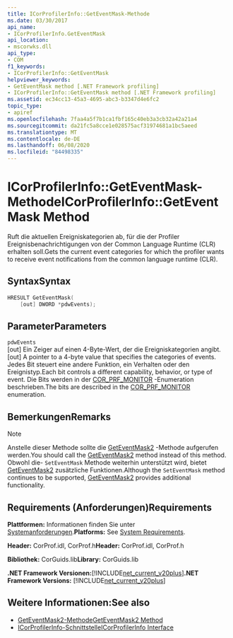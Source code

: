```yaml
---
title: ICorProfilerInfo::GetEventMask-Methode
ms.date: 03/30/2017
api_name:
- ICorProfilerInfo.GetEventMask
api_location:
- mscorwks.dll
api_type:
- COM
f1_keywords:
- ICorProfilerInfo::GetEventMask
helpviewer_keywords:
- GetEventMask method [.NET Framework profiling]
- ICorProfilerInfo::GetEventMask method [.NET Framework profiling]
ms.assetid: ec34cc13-45a3-4695-abc3-b3347d4e6fc2
topic_type:
- apiref
ms.openlocfilehash: 7faa4a5f7b1ca1fbf165c40eb3a3cb32a42a21a4
ms.sourcegitcommit: da21fc5a8cce1e028575acf31974681a1bc5aeed
ms.translationtype: MT
ms.contentlocale: de-DE
ms.lasthandoff: 06/08/2020
ms.locfileid: "84498335"
---
```

# <a name="icorprofilerinfogeteventmask-method"></a><span data-ttu-id="bad8d-102">ICorProfilerInfo::GetEventMask-Methode</span><span class="sxs-lookup"><span data-stu-id="bad8d-102">ICorProfilerInfo::GetEventMask Method</span></span>
<span data-ttu-id="bad8d-103">Ruft die aktuellen Ereigniskategorien ab, für die der Profiler Ereignisbenachrichtigungen von der Common Language Runtime (CLR) erhalten soll.</span><span class="sxs-lookup"><span data-stu-id="bad8d-103">Gets the current event categories for which the profiler wants to receive event notifications from the common language runtime (CLR).</span></span>  
  
## <a name="syntax"></a><span data-ttu-id="bad8d-104">Syntax</span><span class="sxs-lookup"><span data-stu-id="bad8d-104">Syntax</span></span>  
  
```cpp  
HRESULT GetEventMask(  
    [out] DWORD *pdwEvents);  
```  
  
## <a name="parameters"></a><span data-ttu-id="bad8d-105">Parameter</span><span class="sxs-lookup"><span data-stu-id="bad8d-105">Parameters</span></span>  
 `pdwEvents`  
 <span data-ttu-id="bad8d-106">[out] Ein Zeiger auf einen 4-Byte-Wert, der die Ereigniskategorien angibt.</span><span class="sxs-lookup"><span data-stu-id="bad8d-106">[out] A pointer to a 4-byte value that specifies the categories of events.</span></span> <span data-ttu-id="bad8d-107">Jedes Bit steuert eine andere Funktion, ein Verhalten oder den Ereignistyp.</span><span class="sxs-lookup"><span data-stu-id="bad8d-107">Each bit controls a different capability, behavior, or type of event.</span></span> <span data-ttu-id="bad8d-108">Die Bits werden in der [COR_PRF_MONITOR](cor-prf-monitor-enumeration.md) -Enumeration beschrieben.</span><span class="sxs-lookup"><span data-stu-id="bad8d-108">The bits are described in the [COR_PRF_MONITOR](cor-prf-monitor-enumeration.md) enumeration.</span></span>  
  
## <a name="remarks"></a><span data-ttu-id="bad8d-109">Bemerkungen</span><span class="sxs-lookup"><span data-stu-id="bad8d-109">Remarks</span></span>  
  
> [!NOTE]
> <span data-ttu-id="bad8d-110">Anstelle dieser Methode sollte die [GetEventMask2](icorprofilerinfo5-geteventmask2-method.md) -Methode aufgerufen werden.</span><span class="sxs-lookup"><span data-stu-id="bad8d-110">You should call the [GetEventMask2](icorprofilerinfo5-geteventmask2-method.md) method instead of this method.</span></span> <span data-ttu-id="bad8d-111">Obwohl die- `SetEventMask` Methode weiterhin unterstützt wird, bietet [GetEventMask2](icorprofilerinfo5-geteventmask2-method.md) zusätzliche Funktionen.</span><span class="sxs-lookup"><span data-stu-id="bad8d-111">Although the `SetEventMask` method continues to be supported, [GetEventMask2](icorprofilerinfo5-geteventmask2-method.md) provides additional functionality.</span></span>  
  
## <a name="requirements"></a><span data-ttu-id="bad8d-112">Requirements (Anforderungen)</span><span class="sxs-lookup"><span data-stu-id="bad8d-112">Requirements</span></span>  
 <span data-ttu-id="bad8d-113">**Plattformen:** Informationen finden Sie unter [Systemanforderungen](../../get-started/system-requirements.md).</span><span class="sxs-lookup"><span data-stu-id="bad8d-113">**Platforms:** See [System Requirements](../../get-started/system-requirements.md).</span></span>  
  
 <span data-ttu-id="bad8d-114">**Header:** CorProf.idl, CorProf.h</span><span class="sxs-lookup"><span data-stu-id="bad8d-114">**Header:** CorProf.idl, CorProf.h</span></span>  
  
 <span data-ttu-id="bad8d-115">**Bibliothek:** CorGuids.lib</span><span class="sxs-lookup"><span data-stu-id="bad8d-115">**Library:** CorGuids.lib</span></span>  
  
 <span data-ttu-id="bad8d-116">**.NET Framework Versionen:**[!INCLUDE[net_current_v20plus](../../../../includes/net-current-v20plus-md.md)]</span><span class="sxs-lookup"><span data-stu-id="bad8d-116">**.NET Framework Versions:** [!INCLUDE[net_current_v20plus](../../../../includes/net-current-v20plus-md.md)]</span></span>  
  
## <a name="see-also"></a><span data-ttu-id="bad8d-117">Weitere Informationen:</span><span class="sxs-lookup"><span data-stu-id="bad8d-117">See also</span></span>

- [<span data-ttu-id="bad8d-118">GetEventMask2-Methode</span><span class="sxs-lookup"><span data-stu-id="bad8d-118">GetEventMask2 Method</span></span>](icorprofilerinfo5-geteventmask2-method.md)
- [<span data-ttu-id="bad8d-119">ICorProfilerInfo-Schnittstelle</span><span class="sxs-lookup"><span data-stu-id="bad8d-119">ICorProfilerInfo Interface</span></span>](icorprofilerinfo-interface.md)

